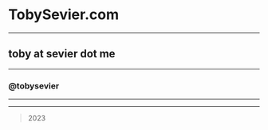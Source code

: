 
# TobySevier.com

---


## toby at sevier dot me

---


### @tobysevier

---



















---
>2023